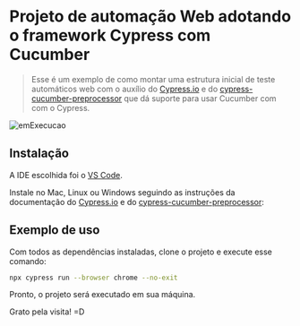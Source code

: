 # Projeto de automação Web adotando o framework Cypress com Cucumber
> Esse é um exemplo de como montar uma estrutura inicial de teste automáticos web com o auxílio do [Cypress.io][cy] e do [cypress-cucumber-preprocessor][cucumber] que dá suporte para usar Cucumber com com o Cypress.
> 
![emExecucao](https://user-images.githubusercontent.com/19351435/111055874-dd511880-8458-11eb-94e0-be73cd04c54a.gif)


## Instalação

A IDE escolhida foi o [VS Code][vs].

Instale no Mac, Linux ou Windows seguindo as instruções da documentação do [Cypress.io][cyDOC] e do [cypress-cucumber-preprocessor][cucumber]:


## Exemplo de uso

Com todos as dependências instaladas, clone o projeto e execute esse comando:

```sh
npx cypress run --browser chrome --no-exit
```

Pronto, o projeto será executado em sua máquina.

Grato pela visita! =D

[cy]:https://github.com/cypress-io/cypress 
[cyDOC]:https://docs.cypress.io/guides/getting-started/installing-cypress.html#System-requirements
[cucumber]: https://github.com/TheBrainFamily/cypress-cucumber-preprocessor
[vs]: https://code.visualstudio.com/
